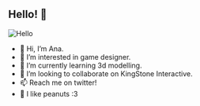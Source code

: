 ## Hello! 🥰
![Hello](https://i.pinimg.com/originals/a9/61/56/a9615697d8cd1dee05b0ba8a9f1ea9a5.gif)
- 👋 Hi, I’m Ana.
- 👀 I’m interested in game designer.
- 🌱 I’m currently learning 3d modelling.
- 💞️ I’m looking to collaborate on KingStone Interactive.
- 📫 Reach me on twitter!
- 🥜 I like peanuts :3
